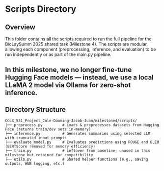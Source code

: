# Scripts Directory

## **Overview**
This folder contains all the scripts required to run the full pipeline for the BioLaySumm 2025 shared task (Milestone 4). The scripts are modular, allowing each component (preprocessing, inference, and evaluation) to be run independently or as part of the main.py pipeline.

In this milestone, we no longer fine-tune Hugging Face models — instead, we use a local LLaMA 2 model via Ollama for zero-shot inference.
---

## **Directory Structure**
```plaintext
COLX_531_Project_Cole-Daoming-Jacob-Juan/milestone4/scripts/
├── preprocess.py         # Loads & preprocesses datasets from Hugging Face (returns train/dev sets in-memory)
├── inference.py          # Generates summaries using selected LLM with truncated input prompts
├── evaluate_model.py     # Evaluates predictions using ROUGE and BLEU (BERTScore removed for memory efficiency)
├── train.py              # Leftover from baseline; unused in this milestone but retained for compatibility
├── utils.py              # Shared helper functions (e.g., saving outputs, W&B logging, etc.)